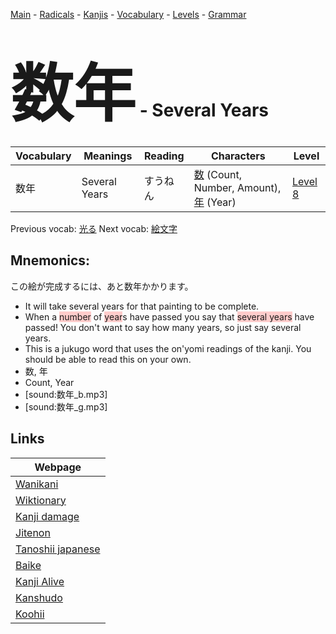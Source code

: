 <style> bigfont {font-size: 100px}</style>
[Main](../README.md) -
[Radicals](../radicals.md) -
[Kanjis](../kanjis.md) -
[Vocabulary](../vocabulary.md) -
[Levels](../levels.md) -
[Grammar](../grammar.md)
# <bigfont> 数年</bigfont> - Several Years 

| Vocabulary | Meanings | Reading | Characters | Level |
| --- | --- | --- | --- | --- |
| 数年 | Several Years | すうねん |  [数](../kanjis/数.md) (Count, Number, Amount), [年](../kanjis/年.md) (Year) | [Level 8](../levels/wk_level8.md) |

Previous vocab: [光る](光る.md) Next vocab: [絵文字](絵文字.md) 

## Mnemonics:
この絵が完成するには、あと数年かかります。
* It will take several years for that painting to be complete.
* When a <span style="background-color:#ffcccb"> number</span> of <span style="background-color:#ffcccb"> year</span>s have passed you say that <span style="background-color:#ffcccb"> several years</span> have passed! You don't want to say how many years, so just say several years.
* This is a jukugo word that uses the on'yomi readings of the kanji. You should be able to read this on your own.
* 数, 年
* Count, Year
* [sound:数年_b.mp3]
* [sound:数年_g.mp3]


## Links 

| Webpage |
| --- |
| [Wanikani          ](https://www.wanikani.com/kanji/数年) |
| [Wiktionary        ](https://en.wiktionary.org/wiki/数年) |
| [Kanji damage      ](http://www.kanjidamage.com/kanji/search?utf8=✓&q=数年) |
| [Jitenon           ](https://jitenon.com/kanji/数年) |
| [Tanoshii japanese ](https://www.tanoshiijapanese.com/dictionary/kanji.cfm?k=数年) |
| [Baike             ](https://baike.baidu.com/item/数年) |
| [Kanji Alive       ](https://app.kanjialive.com/数年) |
| [Kanshudo          ](https://www.kanshudo.com/searchmn?q=数年) |
| [Koohii            ](https://kanji.koohii.com/study/kanji/数年) |
